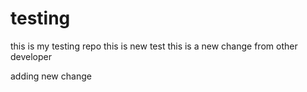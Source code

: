 # testing
this is my testing repo
this is new test
this is a new change from other developer

adding new change 
